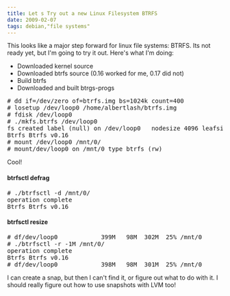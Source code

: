 ```yaml
---
title: Let s Try out a new Linux Filesystem BTRFS
date: 2009-02-07
tags: debian,"file systems"
---
```

This looks like a major step forward for linux file systems: BTRFS. Its not ready yet, but I'm going to try it out. Here's what I'm doing:

* Downloaded kernel source
* Downloaded btrfs source (0.16 worked for me, 0.17 did not)
* Build btrfs
* Downloaded and built btrgs-progs

<pre class="sh_sh"># dd if=/dev/zero of=btrfs.img bs=1024k count=400
# losetup /dev/loop0 /home/albertlash/btrfs.img
# fdisk /dev/loop0
# ./mkfs.btrfs /dev/loop0
fs created label (null) on /dev/loop0	nodesize 4096 leafsize 4096 sectorsize 4096 size 400.00MB
Btrfs Btrfs v0.16
# mount /dev/loop0 /mnt/0/
# mount/dev/loop0 on /mnt/0 type btrfs (rw)</pre>

Cool!

#### <strong>btrfsctl defrag</strong>

<pre class="sh_sh"># ./btrfsctl -d /mnt/0/
operation complete
Btrfs Btrfs v0.16</pre>

#### <strong>btrfsctl resize</strong>

<pre># df/dev/loop0            399M   98M  302M  25% /mnt/0
# ./btrfsctl -r -1M /mnt/0/
operation complete
Btrfs Btrfs v0.16
# df/dev/loop0            398M   98M  301M  25% /mnt/0</pre>

I can create a snap, but then I can't find it, or figure out what to do with it. I should really figure out how to use snapshots with LVM too!

